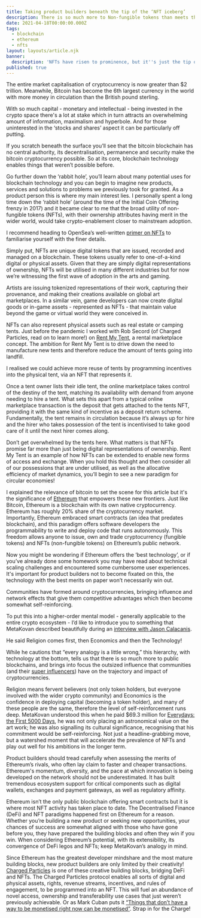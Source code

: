 ```yaml
---
title: Taking product builders beneath the tip of the ‘NFT iceberg’
description: There is so much more to Non-fungible tokens than meets the eye
date: 2021-04-18T00:00:00.000Z
tags:
  - blockchain
  - ethereum
  - nfts
layout: layouts/article.njk
banner:
  description: 'NFTs have risen to prominence, but it''s just the tip of the iceberg!'
published: true
---
```

The entire market capitalisation of cryptocurrency is now greater than $2 trillion. Meanwhile, Bitcoin has become the 6th largest currency in the world with more money in circulation than the British pound sterling.

With so much capital - monetary and intellectual - being invested in the crypto space there's a lot at stake which in turn attracts an overwhelming amount of information, maximalism and hyperbole. And for those uninterested in the ‘stocks and shares’ aspect it can be particularly off putting.

If you scratch beneath the surface you’ll see that the bitcoin blockchain has no central authority, its decentralisation, permanence and security make the bitcoin cryptocurrency possible. So at its core, blockchain technology enables things that weren’t possible before.

Go further down the ‘rabbit hole’, you’ll learn about many potential uses for blockchain technology and you can begin to imagine new products, services and solutions to problems we previously took for granted. As a product person this is where my main interest lies. I personally spent a long time down the ‘rabbit hole’ (around the time of the Initial Coin Offering frenzy in 2017) and it became clear to me that the broad utility of non-fungible tokens (NFTs), with their ownership attributes having merit in the wider world, would take crypto-enablement closer to mainstream adoption. 

I recommend heading to OpenSea’s well-written [primer on NFTs](https://opensea.io/blog/guides/non-fungible-tokens/) to familiarise yourself with the finer details.

Simply put, NFTs are unique digital tokens that are issued, recorded and managed on a blockchain. These tokens usually refer to one-of-a-kind digital or physical assets. Given that they are simply digital representations of ownership, NFTs will be utilised in many different industries but for now we’re witnessing the first wave of adoption in the arts and gaming.

Artists are issuing tokenized representations of their work, capturing their provenance, and making their creations available on global art marketplaces. In a similar vein, game developers can now create digital goods or in-game assets - represented as NFTs - that maintain value beyond the game or virtual world they were conceived in.

NFTs can also represent physical assets such as real estate or camping tents. Just before the pandemic I worked with Rob Secord (of Charged Particles, read on to learn more!) on [Rent My Tent](https://github.com/Rent-My-Tent/Rent-My-Tent), a rental marketplace concept. The ambition for Rent My Tent is to drive down the need to manufacture new tents and therefore reduce the amount of tents going into landfill.

I realised we could achieve more reuse of tents by programming incentives into the physical tent, via an NFT that represents it.

Once a tent owner lists their idle tent, the online marketplace takes control of the destiny of the tent, matching its availability with demand from anyone needing to hire a tent. What sets this apart from a typical online marketplace transaction is the deposit that gets attached to the tents NFT, providing it with the same kind of incentive as a deposit return scheme. 
Fundamentally, the tent remains in circulation because it’s always up for hire and the hirer who takes possession of the tent is incentivised to take good care of it until the next hirer comes along.

Don’t get overwhelmed by the tents here. What matters is that NFTs promise far more than just being digital representations of ownership. Rent My Tent is an example of how NFTs can be extended to enable new forms of access and exchange. When you hold this thought and then consider all of our possessions that are under utilised, as well as the allocative efficiency of market dynamics, you’ll begin to see a new paradigm for circular economies!

I explained the relevance of bitcoin to set the scene for this article but it's the significance of [Ethereum](https://ethereum.org/en/what-is-ethereum/) that empowers these new frontiers. Just like Bitcoin, Ethereum is a blockchain with its own native cryptocurrency. Ethereum has roughly 20% share of the cryptocurrency market. Importantly, Ethereum embraced smart contracts (an idea that predates blockchain), and this paradigm offers software developers the programmability to write and deploy code that runs autonomously. This freedom allows anyone to issue, own and trade cryptocurrency (fungible tokens) and NFTs (non-fungible tokens) on Ethereum’s public network.

Now you might be wondering if Ethereum offers the ‘best technology’, or if you’ve already done some homework you may have read about technical scaling challenges and encountered some cumbersome user experiences. It's important for product builders not to become fixated on this, the technology with the best merits on paper won’t necessarily win out.

Communities have formed around cryptocurrencies, bringing influence and network effects that give them competitive advantages which then become somewhat self-reinforcing.

To put this into a higher-order mental model - generally applicable to the entire crypto ecosystem - I’d like to introduce you to something that MetaKovan described beautifully during an [interview with Jason Calacanis](https://youtu.be/kHXIn-nq90A?t=995).

He said Religion comes first, then Economics and then the Technology!

While he cautions that “every analogy is a little wrong,” this hierarchy, with technology at the bottom, tells us that there is so much more to public blockchains, and brings into focus the outsized influence that communities (and their [super influencers](https://www.profgalloway.com/the-martian/)) have on the trajectory and impact of cryptocurrencies.

Religion means fervent believers (not only token holders, but everyone involved with the wider crypto community) and Economics is the confidence in deploying capital (becoming a token holder), and many of these people are the same, therefore the level of self-reinforcement runs deep. MetaKovan understood this when he paid $69.3 million for [Everydays: the First 5000 Days](https://onlineonly.christies.com/s/beeple-first-5000-days/beeple-b-1981-1/112924), he was not only placing an astronomical value on the art work; he was also signalling its cultural significance, recognising that his commitment would be self-reinforcing. Not just a headline-grabbing move, but a watershed moment that will accelerate the prevalence of NFTs and play out well for his ambitions in the longer term.

Product builders should tread carefully when assessing the merits of Ethereum’s rivals, who often lay claim to faster and cheaper transactions. Ethereum's momentum, diversity, and the pace at which innovation is being developed on the network should not be underestimated. It has built tremendous ecosystem support for critical components such as digital wallets, exchanges and payment gateways, as well as regulatory affinity.

Ethereum isn’t the only public blockchain offering smart contracts but it is where most NFT activity has taken place to date. The Decentralised Finance (DeFi) and NFT paradigms happened first on Ethereum for a reason. Whether you’re building a new product or seeking new opportunities, your chances of success are somewhat aligned with those who have gone before you, they have prepared the building blocks and often they win if you win. When considering Ethereum’s potential, with its extensibility, its convergence of DeFi legos and NFTs; keep MetaKovan’s analogy in mind.

Since Ethereum has the greatest developer mindshare and the most mature building blocks, new product builders are only limited by their creativity! [Charged Particles](https://charged.fi/) is one of these creative building blocks, bridging DeFi and NFTs. The Charged Particles protocol enables all sorts of digital and physical assets, rights, revenue streams, incentives, and rules of engagement, to be programmed into an NFT. This will fuel an abundance of novel access, ownership and transferability use cases that just weren’t previously achievable. Or as Mark Cuban puts it [“Things that don’t have a way to be monetised right now can be monetised”](https://www.youtube.com/watch?v=XC2mRiNmyms). Strap in for the Charge!
